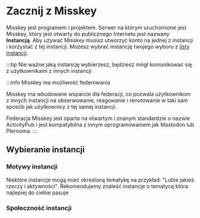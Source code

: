 # Zacznij z Misskey

Misskey jest programem i projektem.
Serwer na którym uruchomione jest Misskey, który jest otwarty do publicznego Internetu jest nazwany **Instancją**.
Aby używać Misskey musisz utworzyć konto na jednej z instancji i korzystać z tej instancji.
Możesz wybrać instancję twojego wyboru z [listy instancji](../instances.md).

:::tip
Nie ważne jaką instancję wybierzesz, będziesz mógł komunikować się z użytkownikami z innych instancji

:::info
Misskey ma możliwość federowania

Misskey ma wbudowane wsparcie dla federacji, co pozwala użytkownikom z innych instancji na obserwowanie, reagowanie i renotowanie w taki sam sposób jak użytkownicy z tej samej instancji.

Federacja Misskey jest oparta na otwartym i znanym standardzie o nazwie ActivityPub i jest kompatybilna z innym oprogramowaniem jak Mastodon lub Plernoma.
:::

## Wybieranie instancji

### Motywy instancji

Niektóre instancje mogą mieć określoną tematykę na przykład: "Lubie jakieś rzeczy i aktywności".
Rekomendujemy znaleść instancje o tematycę która najlepiej do ciebie pasuje

### Społeczność instancji
